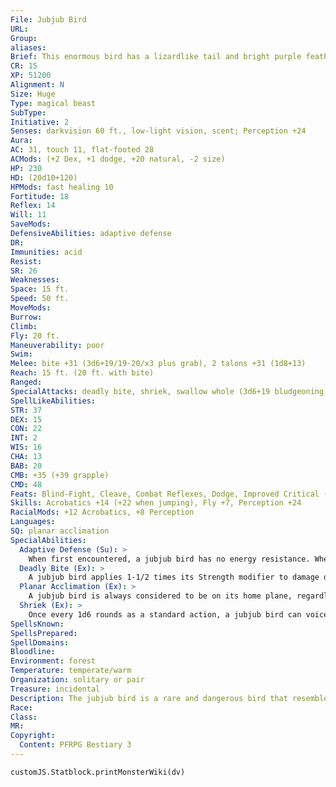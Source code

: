 ```yaml
---
File: Jubjub Bird
URL: 
Group: 
aliases: 
Brief: This enormous bird has a lizardlike tail and bright purple feathers on its back and wings; the rest of its body is bare and scaly.
CR: 15
XP: 51200
Alignment: N
Size: Huge
Type: magical beast
SubType: 
Initiative: 2
Senses: darkvision 60 ft., low-light vision, scent; Perception +24
Aura: 
AC: 31, touch 11, flat-footed 28
ACMods: (+2 Dex, +1 dodge, +20 natural, -2 size)
HP: 230
HD: (20d10+120)
HPMods: fast healing 10
Fortitude: 18
Reflex: 14
Will: 11
SaveMods: 
DefensiveAbilities: adaptive defense
DR: 
Immunities: acid
Resist: 
SR: 26
Weaknesses: 
Space: 15 ft.
Speed: 50 ft.
MoveMods: 
Burrow: 
Climb: 
Fly: 20 ft.
Maneuverability: poor
Swim: 
Melee: bite +31 (3d6+19/19-20/x3 plus grab), 2 talons +31 (1d8+13)
Reach: 15 ft. (20 ft. with bite)
Ranged: 
SpecialAttacks: deadly bite, shriek, swallow whole (3d6+19 bludgeoning plus 2d6 acid damage, AC 20, 23 hp)
SpellLikeAbilities: 
STR: 37
DEX: 15
CON: 22
INT: 2
WIS: 16
CHA: 13
BAB: 20
CMB: +35 (+39 grapple)
CMD: 48
Feats: Blind-Fight, Cleave, Combat Reflexes, Dodge, Improved Critical (bite), Iron Will, Mobility, Power Attack, Run, Spring Attack
Skills: Acrobatics +14 (+22 when jumping), Fly +7, Perception +24
RacialMods: +12 Acrobatics, +8 Perception
Languages: 
SQ: planar acclimation
SpecialAbilities:
  Adaptive Defense (Su): >
    When first encountered, a jubjub bird has no energy resistance. When damaged by an attack that causes cold, electricity, fire, or sonic damage, it gains resistance 30 to that energy type until the end of its next turn. If an attack causes more than one type of energy damage, the jubjub bird gains resistance 30 to all the types of energy damage dealt.
  Deadly Bite (Ex): >
    A jubjub bird applies 1-1/2 times its Strength modifier to damage dealt by its bite attack. A successful critical hit decapitates and instantly slays a Large or smaller victim (DC 33 Fortitude negates decapitation; creatures without a head are immune to this effect) and deals triple normal damage regardless of the decapitation result.  The save DC is Strength-based.
  Planar Acclimation (Ex): >
    A jubjub bird is always considered to be on its home plane, regardless of what plane it finds itself upon. It never gains the extraplanar subtype.
  Shriek (Ex): >
    Once every 1d6 rounds as a standard action, a jubjub bird can voice a piercing screech. All creatures (other than jubjub birds) within a 60-foot-radius spread must succeed at a DC 26 Fortitude save or be stunned for 1d4 rounds. This is a sonic effect. The save DC is Constitution-based.
SpellsKnown: 
SpellsPrepared: 
SpellDomains: 
Bloodline: 
Environment: forest
Temperature: temperate/warm
Organization: solitary or pair
Treasure: incidental
Description: The jubjub bird is a rare and dangerous bird that resembles a giant dodo bird, but with long, muscular legs and wings that provide functional, if awkward, flight. When attacked with magic, a jubjub bird's plumage shifts randomly in hue and pattern with each spell hurled against it.  Like the bandersnatch and other legendary creatures such as the jabberwock, the jubjub bird originally hails from the primal world of the fey. It has the dubious honor of being the least powerful and least intelligent of these creatures, which are known collectively as the "Tane," yet one should never assume that the jubjub bird is a pushover-its penchant for snapping off heads with its razor-sharp beak can quickly put such ideas to rest.  Powerful fey sometimes keep jubjub birds as guardians, and there are even reports of giants (particularly powerful tribes of jungle giants) using them as mounts. Such avian allies must be carefully trained, for few giants and fey are able to comfortably exist alongside a creature so prone to uttering such stunning shrieks so often.  Jubjub birds stand about 20 feet tall and weigh roughly 6,000 pounds.
Race: 
Class: 
MR: 
Copyright:
  Content: PFRPG Bestiary 3
---
```

```dataviewjs
customJS.Statblock.printMonsterWiki(dv)
```
